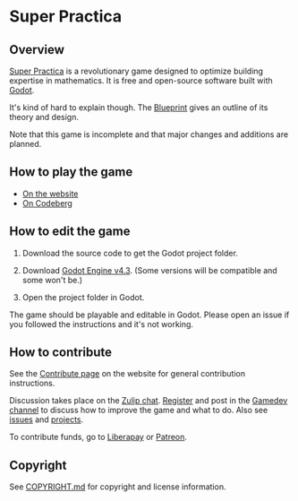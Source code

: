 # Super Practica

## Overview

[Super Practica](https://superpractica.org) is a revolutionary game designed to optimize building expertise in mathematics. It is free and open-source software built with [Godot](https://godotengine.org/).

It's kind of hard to explain though. The [Blueprint](https://codeberg.org/superpractica/blueprint) gives an outline of its theory and design.

Note that this game is incomplete and that major changes and additions are planned.


## How to play the game

* [On the website](https://superpractica.org/play)
* [On Codeberg](https://codeberg.org/superpractica/superpractica/releases)


## How to edit the game

1. Download the source code to get the Godot project folder.

2. Download [Godot Engine v4.3](https://godotengine.org/download/archive/4.3-stable/). (Some versions will be compatible and some won't be.)

3. Open the project folder in Godot.

The game should be playable and editable in Godot. Please open an issue if you followed the instructions and it's not working.


## How to contribute

See the [Contribute page](https://superpractica.org/contribute/) on the website for general contribution instructions.

Discussion takes place on the [Zulip chat](https://superpractica.zulipchat.com/). [Register](https://superpractica.zulipchat.com/register/) and post in the [Gamedev channel](https://superpractica.zulipchat.com/#narrow/channel/483189) to discuss how to improve the game and what to do. Also see [issues](https://codeberg.org/superpractica/superpractica/issues) and [projects](https://codeberg.org/superpractica/superpractica/projects).

To contribute funds, go to [Liberapay](https://liberapay.com/SuperPractica/) or [Patreon](https://www.patreon.com/superpractica).


## Copyright

See [COPYRIGHT.md](COPYRIGHT.md) for copyright and license information.
